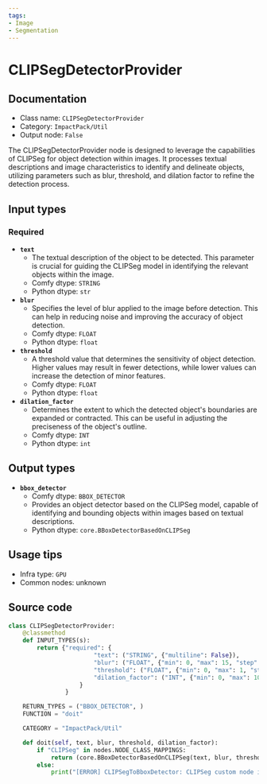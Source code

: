 ```yaml
---
tags:
- Image
- Segmentation
---
```


# CLIPSegDetectorProvider
## Documentation
- Class name: `CLIPSegDetectorProvider`
- Category: `ImpactPack/Util`
- Output node: `False`

The CLIPSegDetectorProvider node is designed to leverage the capabilities of CLIPSeg for object detection within images. It processes textual descriptions and image characteristics to identify and delineate objects, utilizing parameters such as blur, threshold, and dilation factor to refine the detection process.
## Input types
### Required
- **`text`**
    - The textual description of the object to be detected. This parameter is crucial for guiding the CLIPSeg model in identifying the relevant objects within the image.
    - Comfy dtype: `STRING`
    - Python dtype: `str`
- **`blur`**
    - Specifies the level of blur applied to the image before detection. This can help in reducing noise and improving the accuracy of object detection.
    - Comfy dtype: `FLOAT`
    - Python dtype: `float`
- **`threshold`**
    - A threshold value that determines the sensitivity of object detection. Higher values may result in fewer detections, while lower values can increase the detection of minor features.
    - Comfy dtype: `FLOAT`
    - Python dtype: `float`
- **`dilation_factor`**
    - Determines the extent to which the detected object's boundaries are expanded or contracted. This can be useful in adjusting the preciseness of the object's outline.
    - Comfy dtype: `INT`
    - Python dtype: `int`
## Output types
- **`bbox_detector`**
    - Comfy dtype: `BBOX_DETECTOR`
    - Provides an object detector based on the CLIPSeg model, capable of identifying and bounding objects within images based on textual descriptions.
    - Python dtype: `core.BBoxDetectorBasedOnCLIPSeg`
## Usage tips
- Infra type: `GPU`
- Common nodes: unknown


## Source code
```python
class CLIPSegDetectorProvider:
    @classmethod
    def INPUT_TYPES(s):
        return {"required": {
                        "text": ("STRING", {"multiline": False}),
                        "blur": ("FLOAT", {"min": 0, "max": 15, "step": 0.1, "default": 7}),
                        "threshold": ("FLOAT", {"min": 0, "max": 1, "step": 0.05, "default": 0.4}),
                        "dilation_factor": ("INT", {"min": 0, "max": 10, "step": 1, "default": 4}),
                    }
                }

    RETURN_TYPES = ("BBOX_DETECTOR", )
    FUNCTION = "doit"

    CATEGORY = "ImpactPack/Util"

    def doit(self, text, blur, threshold, dilation_factor):
        if "CLIPSeg" in nodes.NODE_CLASS_MAPPINGS:
            return (core.BBoxDetectorBasedOnCLIPSeg(text, blur, threshold, dilation_factor), )
        else:
            print("[ERROR] CLIPSegToBboxDetector: CLIPSeg custom node isn't installed. You must install biegert/ComfyUI-CLIPSeg extension to use this node.")

```
